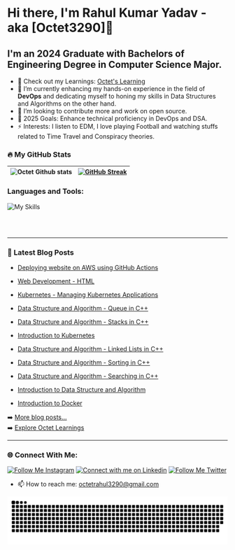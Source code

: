 # Hi there, I'm Rahul Kumar Yadav - aka [Octet3290]👋 


## I'm an 2024 Graduate with Bachelors of Engineering Degree in Computer Science Major.

- 🔭 Check out my Learnings: [Octet's Learning](https://octet3290.github.io/OctetLearnings/)
- 🌱 I’m currently enhancing my hands-on experience in the field of <b>DevOps</b> and dedicating myself to honing my skills in Data Structures and 
      Algorithms on the other hand.
- 👯 I’m looking to contribute more and work on open source.
- 🥅 2025 Goals: Enhance technical proficiency in DevOps and DSA.
- ⚡ Interests: I listen to EDM, I love playing Football and watching stuffs related to Time Travel and Conspiracy theories.

### :fire: My GitHub Stats

  ![Octet Github stats](https://github-readme-stats.vercel.app/api?username=Octet3290&show_icons=true&theme=radical) | [![GitHub Streak](https://streak-stats.demolab.com/?user=Octet3290&theme=dark)](https://git.io/streak-stats) 
--- | --- 


### Languages and Tools:

![My Skills](https://skillicons.dev/icons?i=cpp,html,css,nextjs,aws,git,docker,jenkins,kubernetes,linux,github,react,githubactions)

<br />
<br />

---

### 📕 Latest Blog Posts

<!-- BLOG-POST-LIST:START -->
- [Deploying website on AWS using GitHub Actions](https://octet3290.github.io/OctetLearnings/DevOps/DevopsNext.html)
- [Web Development - HTML ](https://octet3290.github.io/OctetLearnings/Web%20Development/HTML.html)
- [Kubernetes - Managing Kubernetes Applications ](https://octet3290.github.io/OctetLearnings/Kubernetes/kubernetes6.html)
- [Data Structure and Algorithm - Queue in C++ ](https://octet3290.github.io/OctetLearnings/DSA/DSAqueue.html)
- [Data Structure and Algorithm - Stacks in C++ ](https://octet3290.github.io/OctetLearnings/DSA/DSAstacks.html)
- [Introduction to Kubernetes](https://octet3290.github.io/OctetLearnings/Kubernetes/kubernetes1.html)
- [Data Structure and Algorithm - Linked Lists in C++](https://octet3290.github.io/OctetLearnings/DSA/DSALinkedList.html)
- [Data Structure and Algorithm - Sorting in C++](https://octet3290.github.io/OctetLearnings/DSA/DSAnext2.html)

- [Data Structure and Algorithm - Searching in C++](https://octet3290.github.io/OctetLearnings/DSA/DSAnext1.html)

- [Introduction to Data Structure and Algorithm](https://octet3290.github.io/OctetLearnings/DSA/DSAnext.html)

- [Introduction to Docker](https://octet3290.github.io/OctetLearnings/Docker/docker.html)




<!-- BLOG-POST-LIST:END -->

➡️ [More blog posts...](https://octet3290.github.io/OctetLearnings/index.html)
<br />
➡️ [Explore Octet Learnings](https://octet3290.github.io/OctetLearnings/Explore1.html)


---

### 🌐 Connect With Me:

 [![Follow Me Instagram](https://img.shields.io/badge/Instagram-E4405F?style=for-the-badge&logo=instagram&logoColor=white)](https://www.instagram.com/octet_rahul3290/)  [![Connect with me on Linkedin](https://img.shields.io/badge/LinkedIn-0077B5?style=for-the-badge&logo=linkedin&logoColor=white)](https://www.linkedin.com/in/rahul-kumar-yadav-5228121ba/)  [![Follow Me Twitter](https://img.shields.io/badge/Twitter-1DA1F2?style=for-the-badge&logo=twitter&logoColor=white)](https://twitter.com/rahul3290)
 
 
- 📫 How to reach me: octetrahul3290@gmail.com

<picture>
<img src="https://raw.githubusercontent.com/UjjwalMahar/UjjwalMahar/output/github-contribution-grid-snake.svg" />
</picture>






